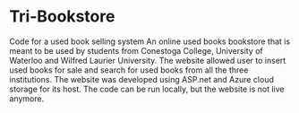 # Tri-Bookstore
Code for a used book selling system
An online used books bookstore that is meant to be used by students from Conestoga College, 
University of Waterloo and Wilfred Laurier University. The website allowed user to insert 
used books for sale and search for used books from all the three institutions. 
The website was developed using ASP.net and Azure cloud storage for its host.
The code can be run locally, but the website is not live anymore. 
